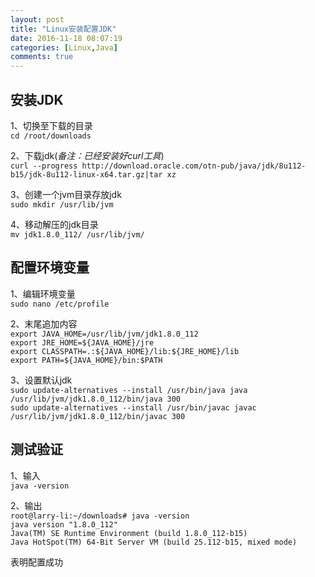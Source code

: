 ```yaml
---
layout: post
title: "Linux安装配置JDK"
date: 2016-11-18 08:07:19
categories: [Linux,Java]
comments: true
---
```

## 安装JDK
1、切换至下载的目录<br>
`cd /root/downloads`

2、下载jdk(*备注：已经安装好curl工具*)<br>
`curl --progress http://download.oracle.com/otn-pub/java/jdk/8u112-b15/jdk-8u112-linux-x64.tar.gz|tar xz`

3、创建一个jvm目录存放jdk<br>
`sudo mkdir /usr/lib/jvm`

4、移动解压的jdk目录<br>
`mv jdk1.8.0_112/ /usr/lib/jvm/`

## 配置环境变量
1、编辑环境变量<br>
`sudo nano /etc/profile`

2、末尾追加内容<br>
`export JAVA_HOME=/usr/lib/jvm/jdk1.8.0_112`<br>
`export JRE_HOME=${JAVA_HOME}/jre`<br>
`export CLASSPATH=.:${JAVA_HOME}/lib:${JRE_HOME}/lib`<br>
`export PATH=${JAVA_HOME}/bin:$PATH`

3、设置默认jdk<br>
`sudo update-alternatives --install /usr/bin/java java /usr/lib/jvm/jdk1.8.0_112/bin/java 300`<br>
`sudo update-alternatives --install /usr/bin/javac javac /usr/lib/jvm/jdk1.8.0_112/bin/javac 300`<br>

## 测试验证
1、输入<br>
`java -version`

2、输出<br>
`root@larry-li:~/downloads# java -version`<br>
`java version "1.8.0_112"`<br>
`Java(TM) SE Runtime Environment (build 1.8.0_112-b15)`<br>
`Java HotSpot(TM) 64-Bit Server VM (build 25.112-b15, mixed mode)`<br>

表明配置成功